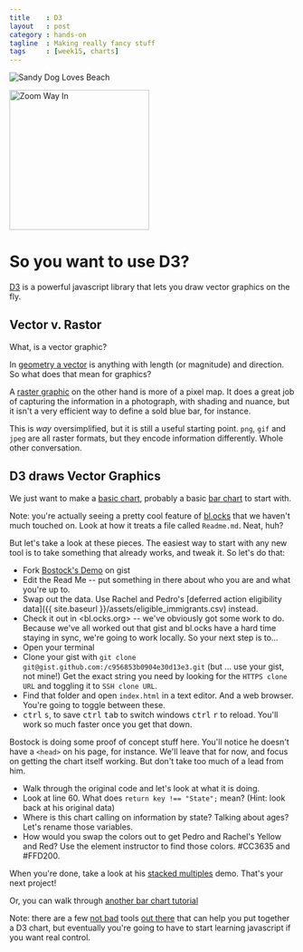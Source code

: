 ```yaml
---
title    : D3
layout   : post
category : hands-on
tagline  : Making really fancy stuff
tags     : [week15, charts]
---
```


<div class="pull-right col-lg-4  col-md-3">

  <img src="{{ site.baseurl }}/assets/sandy_dog.jpg" alt="Sandy Dog Loves Beach" title="This is really just hear to illustrate raster graphics." class="img-responsive" />

  <img src="{{ site.baseurl }}/assets/sandy_dog_zoom.jpg" alt="Zoom Way In" title="Zoomed in, you get pixels." class="img-responsive" width="247" /> </p>

</div>

# So you want to use D3?

[D3](https://github.com/mbostock/d3/wiki/Gallery) is a powerful javascript library that lets you draw vector graphics on the fly.

## Vector v. Rastor

What, is a vector graphic?

In [geometry a vector](https://en.wikipedia.org/wiki/Euclidean_vector) is <span class="hide">anything with length (or magnitude) and direction</span>. So what does that mean for graphics?

A [raster graphic](https://en.wikipedia.org/wiki/Raster_graphics) on the other hand is more of a pixel map. It does a great job of capturing the information in a photograph, with shading and nuance, but it isn't a very efficient way to define a sold blue bar, for instance.

This is *way* oversimplified, but it is still a useful starting point. `png`, `gif` and `jpeg` are all raster formats, but they encode information differently. Whole other conversation.

## D3 draws Vector Graphics

We just want to make a [basic chart](https://github.com/mbostock/d3/wiki/Gallery#basic-charts), probably a basic [bar chart](http://bl.ocks.org/mbostock/3887051) to start with.

Note: you're actually seeing a pretty cool feature of [bl.ocks](http://bl.ocks.org) that we haven't much touched on. Look at how it treats a file called `Readme.md`. Neat, huh?

But let's take a look at these pieces. The easiest way to start with any new tool is to take something that already works, and tweak it.  So let's do that:

+ Fork [Bostock's Demo](https://gist.github.com/mbostock/3887051) on gist
+ Edit the Read Me -- put something in there about who you are and what you're up to.
+ Swap out the data. Use Rachel and Pedro's [deferred action eligibility data]({{ site.baseurl }}/assets/eligible_immigrants.csv) instead.
+ Check it out in <bl.ocks.org> -- we've obviously got some work to do. Because we've all worked out that gist and bl.ocks have a hard time staying in sync, we're going to work locally. So your next step is to...
+ Open your terminal
+ Clone your gist with `git clone git@gist.github.com:/c956853b0904e30d13e3.git` (but ... use your gist, not mine!) Get the exact string you need by looking for the `HTTPS clone URL` and toggling it to `SSH clone URL`.
+ Find that folder and open `index.html` in a text editor. And a web browser. You're going to toggle between these.
+ <kbd>ctrl</kbd> <kbd>s</kbd>, to save <kbd>ctrl</kbd> <kbd>tab</kbd> to switch windows  <kbd>ctrl</kbd> <kbd>r</kbd> to reload. You'll work so much faster once you get that down.

Bostock is doing some proof of concept stuff here. You'll notice he doesn't have a `<head>` on his page, for instance. We'll leave that for now, and focus on getting the chart itself working. But don't take too much of a lead from him.

+ Walk through the original code and let's look at what it is doing.
+ Look at line 60. What does `return key !== "State";` mean? (Hint: look back at his original data)
+ Where is this chart calling on information by state? Talking about ages? Let's rename those variables.
+ How would you swap the colors out to get Pedro and Rachel's Yellow and Red? Use the element instructor to find those colors. <span class="hide">#CC3635 and #FFD200</span>.

When you're done, take a look at his [stacked multiples](http://bl.ocks.org/mbostock/4679202) demo. That's your next project!

Or, you can walk through [another bar chart tutorial](http://www.d3noob.org/2014/02/making-bar-chart-in-d3js.html)

Note: there are a few [not bad](http://www.d3-generator.com/) tools [out there](http://phrogz.net/JS/d3-playground/#BlankDefault) that can help you put together a D3 chart, but eventually you're going to have to start learning javascript if you want real control.
